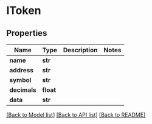 # IToken

## Properties
Name | Type | Description | Notes
------------ | ------------- | ------------- | -------------
**name** | **str** |  | 
**address** | **str** |  | 
**symbol** | **str** |  | 
**decimals** | **float** |  | 
**data** | **str** |  | 

[[Back to Model list]](../README.md#documentation-for-models) [[Back to API list]](../README.md#documentation-for-api-endpoints) [[Back to README]](../README.md)


